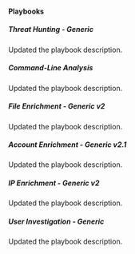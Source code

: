 
#### Playbooks

##### Threat Hunting - Generic

Updated the playbook description.
##### Command-Line Analysis

Updated the playbook description.
##### File Enrichment - Generic v2

Updated the playbook description.
##### Account Enrichment - Generic v2.1

Updated the playbook description.
##### IP Enrichment - Generic v2

Updated the playbook description.
##### User Investigation - Generic

Updated the playbook description.
